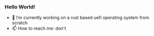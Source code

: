 ### Hello World!

- 🔭 I’m currently working on a rust based uefi operating system  from scratch
- 📫 How to reach me: don't
